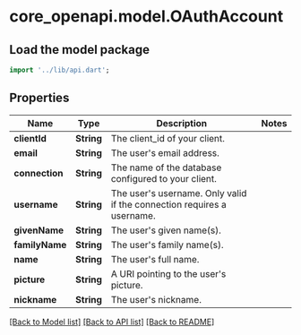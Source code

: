 # core_openapi.model.OAuthAccount

## Load the model package
```dart
import '../lib/api.dart';
```

## Properties
Name | Type | Description | Notes
------------ | ------------- | ------------- | -------------
**clientId** | **String** | The client_id of your client. | 
**email** | **String** | The user's email address. | 
**connection** | **String** | The name of the database configured to your client. | 
**username** | **String** | The user's username. Only valid if the connection requires a username. | 
**givenName** | **String** | The user's given name(s). | 
**familyName** | **String** | The user's family name(s). | 
**name** | **String** | The user's full name. | 
**picture** | **String** | A URI pointing to the user's picture. | 
**nickname** | **String** | The user's nickname. | 

[[Back to Model list]](../README.md#documentation-for-models) [[Back to API list]](../README.md#documentation-for-api-endpoints) [[Back to README]](../README.md)


